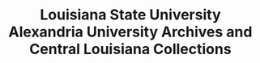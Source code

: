---
layout: repo
title: "Louisiana State University Alexandria University Archives and Central Louisiana Collections"
id: 24776
permalink: repos/24776/
---